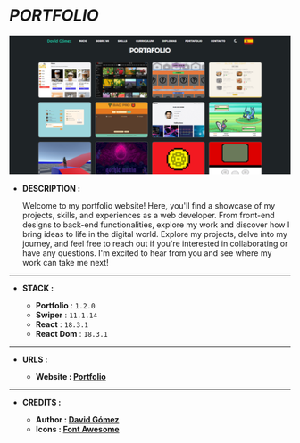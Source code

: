 # _PORTFOLIO_

![THUMBNAIL](resources/img/Thumbnail.png)

- **DESCRIPTION :**

  Welcome to my portfolio website! Here, you'll find a showcase of my projects, skills, and experiences as a web developer. From front-end designs to back-end functionalities, explore my work and discover how I bring ideas to life in the digital world. Explore my projects, delve into my journey, and feel free to reach out if you're interested in collaborating or have any questions. I'm excited to hear from you and see where my work can take me next!

---

- **STACK :**

  - **Portfolio** : `1.2.0`
  - **Swiper** : `11.1.14`
  - **React** : `18.3.1`
  - **React Dom** : `18.3.1`

---

- **URLS :**

  - **Website : [Portfolio](https://dagt-portfolio.netlify.app)**

---

- **CREDITS :**

  - **Author : [David Gómez](https://github.com/DavidGomezToca)**
  - **Icons : [Font Awesome](https://fontawesome.com)**

